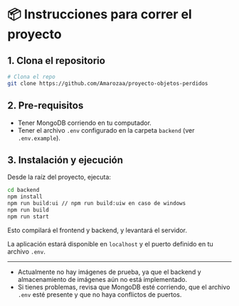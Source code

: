 
# 📦 Instrucciones para correr el proyecto

## 1. Clona el repositorio

```bash
# Clona el repo
git clone https://github.com/Amarozaa/proyecto-objetos-perdidos
```

## 2. Pre-requisitos

- Tener MongoDB corriendo en tu computador.
- Tener el archivo `.env` configurado en la carpeta `backend` (ver `.env.example`).

## 3. Instalación y ejecución

Desde la raíz del proyecto, ejecuta:

```bash
cd backend
npm install
npm run build:ui // npm run build:uiw en caso de windows
npm run build
npm run start
```

Esto compilará el frontend y backend, y levantará el servidor.

La aplicación estará disponible en `localhost` y el puerto definido en tu archivo `.env`.

---

- Actualmente no hay imágenes de prueba, ya que el backend y almacenamiento de imágenes aún no está implementado.
- Si tienes problemas, revisa que MongoDB esté corriendo, que el archivo `.env` esté presente y que no haya conflictos de puertos.
